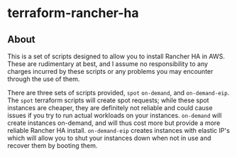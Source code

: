 # terraform-rancher-ha

## About

This is a set of scripts designed to allow you to install Rancher HA in AWS. These are rudimentary at best, and I assume no responsibility to any charges incurred by these scripts or any problems you may encounter through the use of them.

There are three sets of scripts provided, `spot` `on-demand`, and `on-demand-eip`. The `spot` terraform scripts will create spot requests; while these spot instances are cheaper, they are definitely not reliable and could cause issues if you try to run actual workloads on your instances. `on-demand` will create instances on-demand, and will thus cost more but provide a more reliable Rancher HA install. `on-demand-eip` creates instances with elastic IP's which will allow you to shut your instances down when not in use and recover them by booting them.